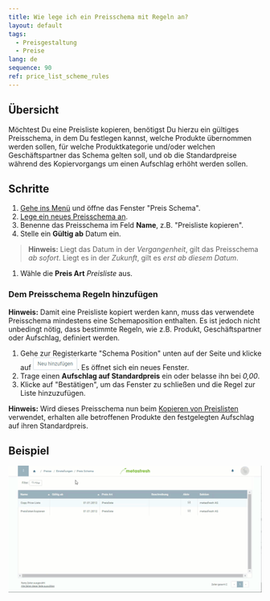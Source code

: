 ```yaml
---
title: Wie lege ich ein Preisschema mit Regeln an?
layout: default
tags:
  - Preisgestaltung
  - Preise
lang: de
sequence: 90
ref: price_list_scheme_rules
---
```


## Übersicht
Möchtest Du eine Preisliste kopieren, benötigst Du hierzu ein gültiges Preisschema, in dem Du festlegen kannst, welche Produkte übernommen werden sollen, für welche Produktkategorie und/oder welchen Geschäftspartner das Schema gelten soll, und ob die Standardpreise während des Kopiervorgangs um einen Aufschlag erhöht werden sollen.

## Schritte
1. [Gehe ins Menü](Menu) und öffne das Fenster "Preis Schema".
1. [Lege ein neues Preisschema an](Neuer_Datensatz_Fenster_Webui).
1. Benenne das Preisschema im Feld **Name**, z.B. "Preisliste kopieren".
1. Stelle ein **Gültig ab** Datum ein.
 >**Hinweis:** Liegt das Datum in der *Vergangenheit*, gilt das Preisschema *ab sofort*. Liegt es in der *Zukunft*, gilt es *erst ab diesem Datum*.

1. Wähle die **Preis Art** *Preisliste* aus.

### Dem Preisschema Regeln hinzufügen
**Hinweis:** Damit eine Preisliste kopiert werden kann, muss das verwendete Preisschema mindestens eine Schemaposition enthalten. Es ist jedoch nicht unbedingt nötig, dass bestimmte Regeln, wie z.B. Produkt, Geschäftspartner oder Aufschlag, definiert werden.

1. Gehe zur Registerkarte "Schema Position" unten auf der Seite und klicke auf ![](assets/Neu_hinzufuegen_Button.png). Es öffnet sich ein neues Fenster.
1. Trage einen **Aufschlag auf Standardpreis** ein oder belasse ihn bei *0,00*.
1. Klicke auf "Bestätigen", um das Fenster zu schließen und die Regel zur Liste hinzuzufügen.

**Hinweis:** Wird dieses Preisschema nun beim [Kopieren von Preislisten](Preise_von_Preislistenversion_kopieren) verwendet, erhalten alle betroffenen Produkte den festgelegten Aufschlag auf ihren Standardpreis.

## Beispiel
![](assets/Preisschema_Regeln.gif)

